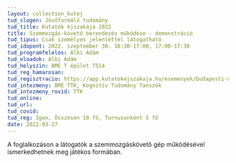 ```yaml
---
layout: collection_kutej
tud_slogen: Jövőformáló tudomány
tud_title: Kutatók éjszakája 2022
title: Szemmozgás-követő berendezés működése - demonstráció
tud_tipus: Csak személyes jelenléttel látogatható
tud_idopont: 2022. szeptember 30. 16:30-17:00, 17:00-17:30
tud_programfelelos: Albi Ádám
tud_eloadok: Albi Ádám
tud_helyszin: BME T épület T514
tud_reg_hamarosan:
tud_regisztracio: https://app.kutatokejszakaja.hu/esemenyek/budapesti-muszaki-es-gazdasagtudomanyi-egyetem/szemmozgas-koveto-berendezes-mukodese-demonstracio
tud_intezmeny: BME TTK, Kognitív Tudomány Tanszék
tud_intezmeny_rovid: TTK
tud_online:
tud_url:
tud_covid:
tud_reg: Igen, Összesen 10 fő, Turnusonként 5 fő
date: 2022-03-27
---
```


A foglalkozáson a látogatók a szemmozgáskövető gép működésével ismerkedhetnek meg játékos formában.

